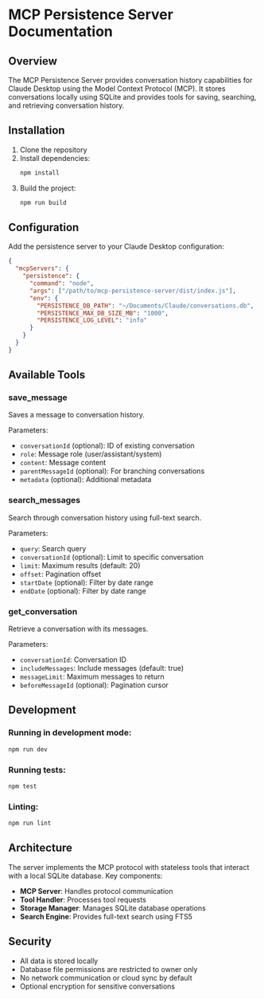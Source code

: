 # MCP Persistence Server Documentation

## Overview

The MCP Persistence Server provides conversation history capabilities for Claude Desktop using the Model Context Protocol (MCP). It stores conversations locally using SQLite and provides tools for saving, searching, and retrieving conversation history.

## Installation

1. Clone the repository
2. Install dependencies:
   ```bash
   npm install
   ```
3. Build the project:
   ```bash
   npm run build
   ```

## Configuration

Add the persistence server to your Claude Desktop configuration:

```json
{
  "mcpServers": {
    "persistence": {
      "command": "node",
      "args": ["/path/to/mcp-persistence-server/dist/index.js"],
      "env": {
        "PERSISTENCE_DB_PATH": "~/Documents/Claude/conversations.db",
        "PERSISTENCE_MAX_DB_SIZE_MB": "1000",
        "PERSISTENCE_LOG_LEVEL": "info"
      }
    }
  }
}
```

## Available Tools

### save_message
Saves a message to conversation history.

Parameters:
- `conversationId` (optional): ID of existing conversation
- `role`: Message role (user/assistant/system)
- `content`: Message content
- `parentMessageId` (optional): For branching conversations
- `metadata` (optional): Additional metadata

### search_messages
Search through conversation history using full-text search.

Parameters:
- `query`: Search query
- `conversationId` (optional): Limit to specific conversation
- `limit`: Maximum results (default: 20)
- `offset`: Pagination offset
- `startDate` (optional): Filter by date range
- `endDate` (optional): Filter by date range

### get_conversation
Retrieve a conversation with its messages.

Parameters:
- `conversationId`: Conversation ID
- `includeMessages`: Include messages (default: true)
- `messageLimit`: Maximum messages to return
- `beforeMessageId` (optional): Pagination cursor

## Development

### Running in development mode:
```bash
npm run dev
```

### Running tests:
```bash
npm test
```

### Linting:
```bash
npm run lint
```

## Architecture

The server implements the MCP protocol with stateless tools that interact with a local SQLite database. Key components:

- **MCP Server**: Handles protocol communication
- **Tool Handler**: Processes tool requests
- **Storage Manager**: Manages SQLite database operations
- **Search Engine**: Provides full-text search using FTS5

## Security

- All data is stored locally
- Database file permissions are restricted to owner only
- No network communication or cloud sync by default
- Optional encryption for sensitive conversations